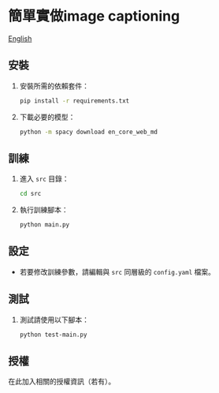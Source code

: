 # 簡單實做image captioning
[English](.README.md)

## 安裝

1. 安裝所需的依賴套件：
    ```bash
    pip install -r requirements.txt
    ```

2. 下載必要的模型：
    ```bash
    python -m spacy download en_core_web_md
    ```

## 訓練

1. 進入 `src` 目錄：
    ```bash
    cd src
    ```

2. 執行訓練腳本：
    ```bash
    python main.py
    ```

## 設定

- 若要修改訓練參數，請編輯與 `src` 同層級的 `config.yaml` 檔案。

## 測試

1. 測試請使用以下腳本：
    ```bash
    python test-main.py
    ```

## 授權

在此加入相關的授權資訊（若有）。
